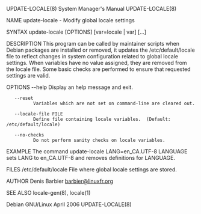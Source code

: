 UPDATE-LOCALE(8)                                                                           System Manager's Manual                                                                           UPDATE-LOCALE(8)

NAME
       update-locale - Modify global locale settings

SYNTAX
       update-locale [OPTIONS] [var=locale | var] [...]

DESCRIPTION
       This  program  can be called by maintainer scripts when Debian packages are installed or removed, it updates the /etc/default/locale file to reflect changes in system configuration related to global
       locale settings.  When variables have no value assigned, they are removed from the locale file.  Some basic checks are performed to ensure that requested settings are valid.

OPTIONS
       --help Display an help message and exit.

       --reset
              Variables which are not set on command-line are cleared out.

       --locale-file FILE
              Define file containing locale variables.  (Default: /etc/default/locale)

       --no-checks
              Do not perform sanity checks on locale variables.

EXAMPLE
       The command
               update-locale LANG=en_CA.UTF-8 LANGUAGE
       sets LANG to en_CA.UTF-8 and removes definitions for LANGUAGE.

FILES
       /etc/default/locale
              File where global locale settings are stored.

AUTHOR
       Denis Barbier <barbier@linuxfr.org>

SEE ALSO
       locale-gen(8), locale(1)

Debian GNU/Linux                                                                                  April 2006                                                                                 UPDATE-LOCALE(8)
